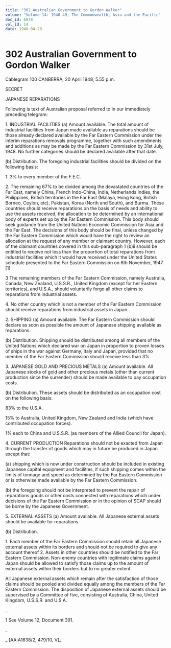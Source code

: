 ```yaml
---
title: "302 Australian Government to Gordon Walker"
volume: "Volume 14: 1948-49, The Commonwealth, Asia and the Pacific"
doc_id: 6078
vol_id: 14
date: 1948-04-20
---
```


# 302 Australian Government to Gordon Walker

Cablegram 100 CANBERRA, 20 April 1948, 5.55 p.m.

SECRET

JAPANESE REPARATIONS

Following is text of Australian proposal referred to in our immediately preceding telegram:

1\. INDUSTRIAL FACILITIES (a) Amount available. The total amount of industrial facilities from Japan made available as reparations should be those already declared available by the Far Eastern Commission under the interim reparations removals programme, together with such amendments and additions as may be made by the Far Eastern Commission by 31st July, 1948. No further categories should be declared available after that date.

(b) Distribution. The foregoing industrial facilities should be divided on the following basis:

1\. 3% to every member of the F.E.C.

2\. The remaining 67% to be divided among the devastated countries of the Far East, namely China, French Indo-China, India, Netherlands Indies, the Philippines, British territories in the Far East (Malaya, Hong Kong, British Borneo, Ceylon, etc), Pakistan, Korea (North and South), and Burma. These countries should receive reparations on the basis of needs and ability to use the assets received, the allocation to be determined by an international body of experts set up by the Far Eastern Commission. This body should seek guidance from the United Nations Economic Commission for Asia and the Far East. The decisions of this body should be final, unless changed by the Far Eastern Commission which would have the right to review an allocation at the request of any member or claimant country. However, each of the claimant countries covered in this sub-paragraph 1 (b)ii should be entitled to receive not less than the proportion of total reparations from industrial facilities which it would have received under the United States schedule presented to the Far Eastern Commission on 6th November, 1947. [1]

3 The remaining members of the Far Eastern Commission, namely Australia, Canada, New Zealand, U.S.S.R., United Kingdom (except for her Eastern territories), and U.S.A., should voluntarily forgo all other claims to reparations from industrial assets.

4\. No other country which is not a member of the Far Eastern Commission should receive reparations from industrial assets in Japan.

2\. SHIPPING (a) Amount available. The Far Eastern Commission should declare as soon as possible the amount of Japanese shipping available as reparations.

(b) Distribution. Shipping should be distributed among all members of the United Nations which declared war on Japan in proportion to proven losses of ships in the war against Germany, Italy and Japan, provided that no member of the Far Eastern Commission should receive less than 3%.

3\. JAPANESE GOLD AND PRECIOUS METALS (a) Amount available. All Japanese stocks of gold and other precious metals (other than current production since the surrender) should be made available to pay occupation costs.

(b) Distribution. These assets should be distributed as an occupation cost on the following basis:

83% to the U.S.A.

15% to Australia, United Kingdom, New Zealand and India (which have contributed occupation forces).

1% each to China and U.S.S.R. (as members of the Allied Council for Japan).

4\. CURRENT PRODUCTION Reparations should not be exacted from Japan through the transfer of goods which may in future be produced in Japan except that:

(a) shipping which is now under construction should be included in existing Japanese capital equipment and facilities, if such shipping comes within the limits of tonnage and speed as determined by the Far Eastern Commission or is otherwise made available by the Far Eastern Commission.

(b) the foregoing should not be interpreted to prevent the repair of reparations goods or other costs connected with reparations which under decisions of the Far Eastern Commission or in the opinion of SCAP should be borne by the Japanese Government.

5\. EXTERNAL ASSETS (a) Amount available. All Japanese external assets should be available for reparations.

(b) Distribution.

1\. Each member of the Far Eastern Commission should retain all Japanese external assets within its borders and should not be required to give any account thereof 2. Assets in other countries should be notified to the Far Eastern Commission. Non-enemy countries with legitimate claims against Japan should be allowed to satisfy those claims up to the amount of external assets within their borders but to no greater extent.

All Japanese external assets which remain after the satisfaction of those claims should be pooled and divided equally among the members of the Far Eastern Commission. The disposition of Japanese external assets should be supervised by a Committee of five, consisting of Australia, China, United Kingdom, U.S.S.R. and U.S.A.

_

1 See Volume 12, Document 391.

_

_ [AA:A1838/2, 479/10, V]_
